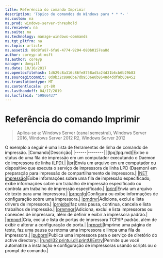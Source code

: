 ```yaml
---
title: Referência do comando Imprimir
description: 'Tópico de comandos do Windows para * * *- '
ms.custom: na
ms.prod: windows-server-threshold
ms.reviewer: na
ms.suite: na
ms.technology: manage-windows-commands
ms.tgt_pltfrm: na
ms.topic: article
ms.assetid: 88d8fa87-6fa8-4774-9294-080b0157ea8d
author: coreyp-at-msft
ms.author: coreyp
manager: dongill
ms.date: 10/16/2017
ms.openlocfilehash: 1d629c8a316c86fe8758ad5a24d31b6cb6b29b83
ms.sourcegitcommit: 0d0b32c8986ba7db9536e0b8648d4ddf9b03e452
ms.translationtype: MT
ms.contentlocale: pt-BR
ms.lasthandoff: 04/17/2019
ms.locfileid: "59866437"
---
```

# <a name="print-command-reference"></a>Referência do comando Imprimir

>Aplica-se a: Windows Server (canal semestral), Windows Server 2016, Windows Server 2012 R2, Windows Server 2012

O exemplo a seguir é uma lista de ferramentas de linha de comando de impressão.
|Comando|Descrição|
|------|--------|
|[lpq]lpq.md)|Exibe o status de uma fila de impressão em um computador executando o Daemon de impressora de linha (LPD).|
|[lpr](lpr.md)|Envia um arquivo em um computador ou dispositivo que executa o serviço de impressora de linha LPD (Daemon) em preparação para impressão de compartilhamento de impressora.|
|[NET impressão](net-print.md)|Exibe informações sobre uma fila de impressão especificado, exibe informações sobre um trabalho de impressão especificado ou controla um trabalho de impressão especificado.|
|[print](print.md)|Envia um arquivo de texto para uma impressora.|
|[prncnfg](prncnfg.md)|Configura ou exibe informações de configuração sobre uma impressora.|
|[prndrvr](prndrvr.md)|Adiciona, exclui e lista drivers de impressora.|
|[prnjobs](prnjobs.md)|faz uma pausa, continua, cancela e lista trabalhos de impressão.|
|[prnmngr](prnmngr.md)|Adiciona, exclui e lista impressoras ou conexões de impressora, além de definir e exibir a impressora padrão.|
|[prnport](prnport.md)|Cria, exclui e lista de portas de impressora TCP/IP padrão, além de exibir e alterar a configuração de porta.|
|[prnqctl](prnqctl.md)|Imprime uma página de teste, faz uma pausa ou retoma uma impressora e limpa uma fila da impressora.|
|[pubprn](pubprn.md)|Publica uma impressora para o serviço de diretório do active directory.|
|[rundll32 printui.dll,printUIEntry](rundll32-printui.md)|Permite que você automatize a instalação e configuração de impressoras usando scripts ou o prompt de comando.|
